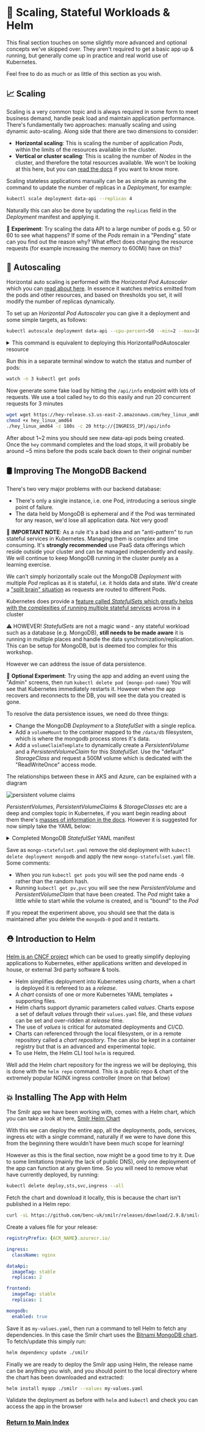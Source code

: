 # 🤯 Scaling, Stateful Workloads & Helm

This final section touches on some slightly more advanced and optional concepts we've skipped over. They aren't required to get a basic app up & running, but generally come up in practice and real world use of Kubernetes.

Feel free to do as much or as little of this section as you wish.

## 📈 Scaling

Scaling is a very common topic and is always required in some form to meet business demand, handle peak load and maintain application performance. There's fundamentally two approaches: manually scaling and using dynamic auto-scaling. Along side that there are two dimensions to consider:

- **Horizontal scaling**: This is scaling the number of application _Pods_, within the limits of the resources available in the cluster.
- **Vertical or cluster scaling**: This is scaling the number of _Nodes_ in the cluster, and therefore the total resources available. We won't be looking at this here, but you can [read the docs](https://docs.microsoft.com/en-us/azure/aks/cluster-autoscaler) if you want to know more.

Scaling stateless applications manually can be as simple as running the command to update the number of replicas in a _Deployment_, for example:

```bash
kubectl scale deployment data-api --replicas 4
```

Naturally this can also be done by updating the `replicas` field in the _Deployment_ manifest and applying it.

🧪 **Experiment**: Try scaling the data API to a large number of pods e.g. 50 or 60 to see what happens? If some of the _Pods_ remain in a "Pending" state can you find out the reason why? What effect does changing the resource requests (for example increasing the memory to 600Mi) have on this?

## 🚦 Autoscaling

Horizontal auto scaling is performed with the _Horizontal Pod Autoscaler_ which you can [read about here](https://kubernetes.io/docs/tasks/run-application/horizontal-pod-autoscale/). In essence it watches metrics emitted from the pods and other resources, and based on thresholds you set, it will modify the number of replicas dynamically.

To set up an _Horizontal Pod Autoscaler_ you can give it a deployment and some simple targets, as follows:

```bash
kubectl autoscale deployment data-api --cpu-percent=50 --min=2 --max=10
```

<details markdown="1">
<summary>This command is equivalent to deploying this HorizontalPodAutoscaler resource</summary>

```yaml
kind: HorizontalPodAutoscaler
apiVersion: autoscaling/v1
metadata:
  name: data-api
spec:
  maxReplicas: 10
  minReplicas: 2
  scaleTargetRef:
    apiVersion: apps/v1
    kind: Deployment
    name: data-api
  targetCPUUtilizationPercentage: 50
```

</details>

Run this in a separate terminal window to watch the status and number of pods:

```bash
watch -n 3 kubectl get pods
```

Now generate some fake load by hitting the `/api/info` endpoint with lots of requests. We use a tool called `hey` to do this easily and run 20 concurrent requests for 3 minutes

```bash
wget wget https://hey-release.s3.us-east-2.amazonaws.com/hey_linux_amd64
chmod +x hey_linux_amd64
./hey_linux_amd64 -z 180s -c 20 http://{INGRESS_IP}/api/info
```

After about 1~2 mins you should see new data-api pods being created. Once the `hey` command completes and the load stops, it will probably be around ~5 mins before the pods scale back down to their original number

## 🛢️ Improving The MongoDB Backend

There's two very major problems with our backend database:

- There's only a single instance, i.e. one Pod, introducing a serious single point of failure.
- The data held by MongoDB is ephemeral and if the Pod was terminated for any reason, we'd lose all application data. Not very good!

🛑 **IMPORTANT NOTE**: As a rule it's a bad idea and an "anti-pattern" to run stateful services in Kubernetes. Managing them is complex and time consuming. It's **strongly recommended** use PaaS data offerings which reside outside your cluster and can be managed independently and easily. We will continue to keep MongoDB running in the cluster purely as a learning exercise.

We can’t simply horizontally scale out the MongoDB _Deployment_ with multiple _Pod_ replicas as it is stateful, i.e. it holds data and state. We'd create a ["split brain" situation](https://www.45drives.com/community/articles/what-is-split-brain/) as requests are routed to different Pods.

Kubernetes does provide a [feature called _StatefulSets_ which greatly helps with the complexities of running multiple stateful services](https://kubernetes.io/docs/concepts/workloads/controllers/statefulset/) across in a cluster

⚠️ HOWEVER! _StatefulSets_ are not a magic wand - any stateful workload such as a database (e.g. MongoDB), **still needs to be made aware** it is running in multiple places and handle the data synchronization/replication. This can be setup for MongoDB, but is deemed too complex for this workshop.

However we can address the issue of data persistence.

🧪 **Optional Experiment**: Try using the app and adding an event using the "Admin" screens, then run `kubectl delete pod {mongo-pod-name}` You will see that Kubernetes immediately restarts it. However when the app recovers and reconnects to the DB, you will see the data you created is gone.

To resolve the data persistence issues, we need do three things:

- Change the MongoDB _Deployment_ to a _StatefulSet_ with a single replica.
- Add a `volumeMount` to the container mapped to the `/data/db` filesystem, which is where the mongodb process stores it's data.
- Add a `volumeClaimTemplate` to dynamically create a _PersistentVolume_ and a _PersistentVolumeClaim_ for this _StatefulSet_. Use the "default" _StorageClass_ and request a 500M volume which is dedicated with the "ReadWriteOnce" access mode.

The relationships between these in AKS and Azure, can be explained with a diagram

![persistent volume claims](https://docs.microsoft.com/azure/aks/media/concepts-storage/persistent-volume-claims.png)

_PersistentVolumes_, _PersistentVolumeClaims_ & _StorageClasses_ etc are a deep and complex topic in Kubernetes, if you want begin reading about them there's [masses of information in the docs](https://kubernetes.io/docs/concepts/storage/persistent-volumes/). However it is suggested for now simply take the YAML below:

<details markdown="1">
<summary>Completed MongoDB <i>StatefulSet</i> YAML manifest</summary>

```yaml
kind: StatefulSet
apiVersion: apps/v1

metadata:
  name: mongodb

spec:
  serviceName: mongodb
  replicas: 1 # Important we leave this as 1
  selector:
    matchLabels:
      app: mongodb
  template:
    metadata:
      labels:
        app: mongodb
    spec:
      containers:
        - name: mongodb-container

          image: mongo:5.0
          imagePullPolicy: Always

          ports:
            - containerPort: 27017

          resources:
            requests:
              cpu: 100m
              memory: 200Mi
            limits:
              cpu: 500m
              memory: 300Mi

          readinessProbe:
            exec:
              command:
                - mongo
                - --eval
                - db.adminCommand('ping')

          env:
            - name: MONGO_INITDB_ROOT_USERNAME
              value: admin
            - name: MONGO_INITDB_ROOT_PASSWORD
              valueFrom:
                secretKeyRef:
                  name: mongo-creds
                  key: admin-password

          volumeMounts:
            - name: mongo-data
              mountPath: /data/db

  volumeClaimTemplates:
    - metadata:
        name: mongo-data
      spec:
        accessModes: ["ReadWriteOnce"]
        storageClassName: default
        resources:
          requests:
            storage: 500M
```

</details>

Save as `mongo-statefulset.yaml` remove the old deployment with `kubectl delete deployment mongodb` and apply the new `mongo-statefulset.yaml` file. Some comments:

- When you run `kubectl get pods` you will see the pod name ends `-0` rather than the random hash.
- Running `kubectl get pv,pvc` you will see the new _PersistentVolume_ and _PersistentVolumeClaim_ that have been created. The _Pod_ might take a little while to start while the volume is created, and is "bound" to the _Pod_

If you repeat the experiment above, you should see that the data is maintained after you delete the `mongodb-0` pod and it restarts.

## ⛑️ Introduction to Helm

[Helm is an CNCF project](https://helm.sh/) which can be used to greatly simplify deploying applications to Kubernetes, either applications written and developed in house, or external 3rd party software & tools.

- Helm simplifies deployment into Kubernetes using _charts_, when a chart is deployed it is refereed to as a _release_.
- A _chart_ consists of one or more Kubernetes YAML templates + supporting files.
- Helm charts support dynamic parameters called _values_. Charts expose a set of default _values_ through their `values.yaml` file, and these _values_ can be set and over-ridden at _release_ time.
- The use of _values_ is critical for automated deployments and CI/CD.
- Charts can referenced through the local filesystem, or in a remote repository called a _chart repository_. The can also be kept in a container registry but that is an advanced and experimental topic.
- To use Helm, the Helm CLI tool `helm` is required.

Well add the Helm chart repository for the ingress we will be deploying, this is done with the `helm repo` command. This is a public repo & chart of the extremely popular NGINX ingress controller (more on that below)

## 💥 Installing The App with Helm

The Smilr app we have been working with, comes with a Helm chart, which you can take a look at here, [Smilr Helm Chart](https://github.com/benc-uk/smilr/tree/master/kubernetes/helm/smilr)

With this we can deploy the entire app, all the deployments, pods, services, ingress etc with a single command, naturally if we were to have done this from the beginning there wouldn't have been much scope for learning!

However as this is the final section, now might be a good time to try it. Due to some limitations (mainly the lack of public DNS), only one deployment of the app can function at any given time. So you will need to remove what have currently deployed, by running:

```bash
kubectl delete deploy,sts,svc,ingress --all
```

Fetch the chart and download it locally, this is because the chart isn't published in a Helm repo:

```bash
curl -sL https://github.com/benc-uk/smilr/releases/download/2.9.8/smilr-chart.tar.gz | tar -zx
```

Create a values file for your release:

```yaml
registryPrefix: {ACR_NAME}.azurecr.io/

ingress:
  className: nginx

dataApi:
  imageTag: stable
  replicas: 2

frontend:
  imageTag: stable
  replicas: 1

mongodb:
  enabled: true
```

Save it as `my-values.yaml`, then run a command to tell Helm to fetch any dependencies. In this case the Smilr chart uses the [Bitnami MongoDB chart](https://github.com/bitnami/charts/tree/master/bitnami/mongodb). To fetch/update this simply run:

```bash
helm dependency update ./smilr
```

Finally we are ready to deploy the Smilr app using Helm, the release name can be anything you wish, and you should point to the local directory where the chart has been downloaded and extracted:

```bash
helm install myapp ./smilr --values my-values.yaml
```

Validate the deployment as before with `helm` and `kubectl` and check you can access the app in the browser

### [Return to Main Index](../../readme.md)
